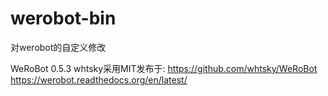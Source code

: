 werobot-bin
===========
对werobot的自定义修改


WeRoBot
0.5.3
whtsky采用MIT发布于:
https://github.com/whtsky/WeRoBot
https://werobot.readthedocs.org/en/latest/
